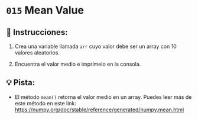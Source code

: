 # `015` Mean Value

## 📝 Instrucciones:

1. Crea una variable llamada `arr` cuyo valor debe ser un array con 10 valores aleatorios.

2. Encuentra el valor medio e imprímelo en la consola.

## 💡 Pista:

+ El método `mean()` retorna el valor medio en un array. Puedes leer más de este método en este link: https://numpy.org/doc/stable/reference/generated/numpy.mean.html
